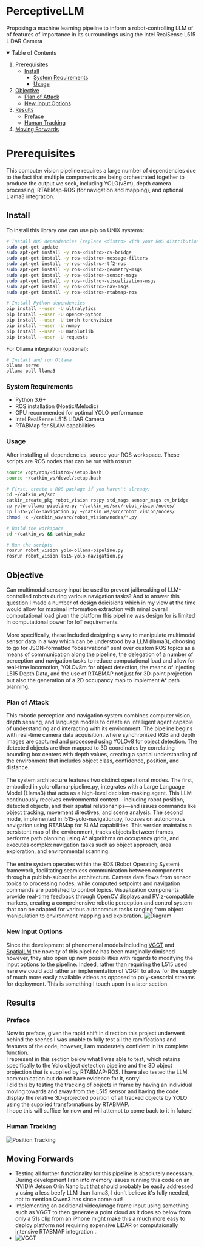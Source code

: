 # PerceptiveLLM
Proposing a machine learning pipeline to inform a robot-controlling LLM of of features of importance in its surroundings using the Intel RealSense L515 LiDAR Camera

<details open="open">
  <summary>Table of Contents</summary>
  <ol>
    <li>
      <a href="#prerequisites">Prerequisites</a>
      <ul>
        <li>
          <a href="#install">Install</a>
          <ul>
            <li><a href="#system-requirements">System Requirements</a></li>
            <li><a href="#usage">Usage</a></li>
          </ul>
        </li>
      </ul>
    </li>
    <li>
      <a href="#objective">Objective</a>
      <ul>
        <li><a href="#plan-of-attack">Plan of Attack</a></li>
      </ul>
      <ul>
        <li><a href="#new-input-options">New Input Options</a></li>
      </ul>
    </li>
    <li>
      <a href="#results">Results</a>
      <ul>
        <li><a href="#preface">Preface</a></li>
      </ul>
      <ul>
        <li><a href="#human-tracking">Human Tracking</a></li>
      </ul>
    </li>
    <li><a href="#moving-forwards">Moving Forwards</a></li>
  </ol>
</details>

# Prerequisites

This computer vision pipeline requires a large number of dependencies due to the fact that multiple components are being orchestrated together to produce the output we seek, including YOLO(v8m), depth camera processing, RTABMap-ROS (for navigation and mapping), and optional Llama3 integration.

## Install 

To install this library one can use pip on UNIX systems:

```bash
# Install ROS dependencies (replace <distro> with your ROS distribution, I used noetic with only marginal migraines)
sudo apt-get update
sudo apt-get install -y ros-<distro>-cv-bridge
sudo apt-get install -y ros-<distro>-message-filters
sudo apt-get install -y ros-<distro>-tf2-ros
sudo apt-get install -y ros-<distro>-geometry-msgs
sudo apt-get install -y ros-<distro>-sensor-msgs
sudo apt-get install -y ros-<distro>-visualization-msgs
sudo apt-get install -y ros-<distro>-nav-msgs
sudo apt-get install -y ros-<distro>-rtabmap-ros

# Install Python dependencies
pip install --user -U ultralytics
pip install --user -U opencv-python
pip install --user -U torch torchvision
pip install --user -U numpy
pip install --user -U matplotlib
pip install --user -U requests
```
For Ollama integration (optional):
```bash
# Install and run Ollama
ollama serve
ollama pull llama3
```

### System Requirements

- Python 3.6+
- ROS installation (Noetic/Melodic)
- GPU recommended for optimal YOLO performance
- Intel RealSense L515 LiDAR Camera
- RTABMap for SLAM capabilities

###  Usage

After installing all dependencies, source your ROS workspace. These scripts are ROS nodes that can be run with rosrun:

```bash
source /opt/ros/<distro>/setup.bash
source ~/catkin_ws/devel/setup.bash

# First, create a ROS package if you haven't already:
cd ~/catkin_ws/src
catkin_create_pkg robot_vision rospy std_msgs sensor_msgs cv_bridge
cp yolo-ollama-pipeline.py ~/catkin_ws/src/robot_vision/nodes/
cp l515-yolo-navigation.py ~/catkin_ws/src/robot_vision/nodes/
chmod +x ~/catkin_ws/src/robot_vision/nodes/*.py

# Build the workspace
cd ~/catkin_ws && catkin_make

# Run the scripts
rosrun robot_vision yolo-ollama-pipeline.py
rosrun robot_vision l515-yolo-navigation.py
```
## Objective
Can multimodal sensory input be used to prevent jailbreaking of LLM-controlled robots during various navigation tasks? And to answer this question I made a number of design deicisions which in my view at the time would allow for maximal information extraction with minal overall computational load given the platform this pipeline was design for is limited in computational power for IoT requirements. 
 <br />
  <br />
More specifically, these included designing a way to manipulate multimodal sensor data in a way which can be understood by a LLM (llama3), choosing to go for JSON-formatted “observations” sent over custom ROS topics as a means of communication along the pipeline, the delegation of a number of perception and navigation tasks to reduce computational load and allow for real-time locomotion, YOLOv8m for object detection, the means of injecting L515 Depth Data, and the use of RTABMAP not just for 3D-point projection but also the generation of a 2D occupancy map to implement A* path planning.

### Plan of Attack
This robotic perception and navigation system combines computer vision, depth sensing, and language models to create an intelligent agent capable of understanding and interacting with its environment. The pipeline begins with real-time camera data acquisition, where synchronized RGB and depth images are captured and processed using YOLOv8 for object detection. The detected objects are then mapped to 3D coordinates by correlating bounding box centers with depth values, creating a spatial understanding of the environment that includes object class, confidence, position, and distance.
 <br />
  <br />
The system architecture features two distinct operational modes. The first, embodied in yolo-ollama-pipeline.py, integrates with a Large Language Model (Llama3) that acts as a high-level decision-making agent. This LLM continuously receives environmental context—including robot position, detected objects, and their spatial relationships—and issues commands like object tracking, movement directives, and scene analysis. The second mode, implemented in l515-yolo-navigation.py, focuses on autonomous navigation using RTABMap for SLAM capabilities. This version maintains a persistent map of the environment, tracks objects between frames, performs path planning using A* algorithms on occupancy grids, and executes complex navigation tasks such as object approach, area exploration, and environmental scanning.
 <br />
  <br />
The entire system operates within the ROS (Robot Operating System) framework, facilitating seamless communication between components through a publish-subscribe architecture. Camera data flows from sensor topics to processing nodes, while computed setpoints and navigation commands are published to control topics. Visualization components provide real-time feedback through OpenCV displays and RViz-compatible markers, creating a comprehensive robotic perception and control system that can be adapted for various autonomous tasks ranging from object manipulation to environment mapping and exploration.
![Diagram](diagram.png)

### New Input Options
Since the development of phenomenal models including [VGGT](https://github.com/facebookresearch/vggt) and [SpatialLM](https://github.com/manycore-research/SpatialLM) the novelty of this pipeline has been marginally dimished however, they also open up new possibilities with regards to modifying the input options to the pipeline. Indeed, rather than requiring the L515 used here we could add rather an implementation of VGGT to allow for the supply of much more easily available videos as opposed to poly-sensorial streams for deployment. This is something I touch upon in a later section.
## Results
### Preface
Now to preface, given the rapid shift in direction this project underwent behind the scenes I was unable to fully test all the ramifications and features of the code, however, I am moderately confident in its complete function.
 <br />
I represent in this section below what I was able to test, which retains specifically to the Yolo object detection pipeline and the 3D object projection that is supplied by RTABMAP-ROS. I have also tested the LLM communication but do not have evidence for it, sorry!
 <br />
I did this by testing the tracking of objects in frame by having an individual moving towards and away from the L515 sensor and having the code display the relative 3D-projected position of all tracked objects by YOLO using the supplied transformations by RTABMAP.
 <br />
I hope this will suffice for now and will attempt to come back to it in future!
### Human Tracking
![Position Tracking](tracking.png)
## Moving Forwards

* Testing all further functionality for this pipeline is absolutely necessary. During development I ran into memory issues running this code on an NVIDIA Jetson Orin Nano but that should probably be easily addressed y using a less beefy LLM than llama3, I don't believe it's fully needed, not to mention Qwen3 has since come out!
* Implementing an additional video/image frame input using something such as VGGT to then generate a point cloud as it does so below from only a 51s clip from an iPhone might make this a much more easy to deploy platform not requiring expensive LiDAR or computaionally intensive RTABMAP integration...
* ![VGGT](vggt.png)
